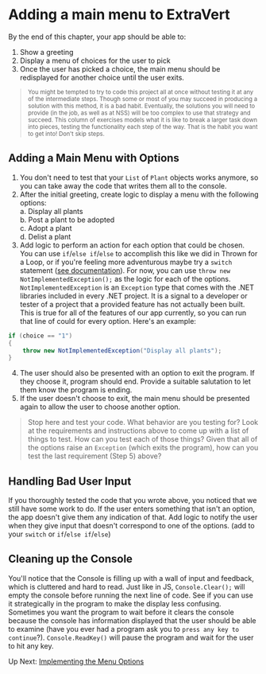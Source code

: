 # Adding a main menu to ExtraVert
By the end of this chapter, your app should be able to:
1. Show a greeting
1. Display a menu of choices for the user to pick
1. Once the user has picked a choice, the main menu should be redisplayed for another choice until the user exits. 

> <small>You might be tempted to try to code this project all at once without testing it at any of the intermediate steps. Though some or most of you may succeed in producing a solution with this method, it is a bad habit. Eventually, the solutions you will need to provide (in the job, as well as at NSS) will be too complex to use that strategy and succeed. This column of exercises models what it is like to break a larger task down into pieces, testing the functionality each step of the way. That is the habit you want to get into! Don't skip steps.</small> 

## Adding a Main Menu with Options
1. You don't need to test that your `List` of `Plant` objects works anymore, so you can take away the code that writes them all to the console. 
2. After the initial greeting, create logic to display a menu with the following options: <br>
    a. Display all plants <br>
    b. Post a plant to be adopted <br>
    c. Adopt a plant <br>
    d. Delist a plant
3. Add logic to perform an action for each option that could be chosen. You can use `if`/`else if`/`else` to accomplish this like we did in Thrown for a Loop, or if you're feeling more adventurous maybe try a `switch` statement ([see documentation](https://learn.microsoft.com/en-us/dotnet/csharp/language-reference/statements/selection-statements#the-switch-statement)). For now, you can use `throw new NotImplementedException();` as the logic for each of the options. `NotImplementedException` is an `Exception` type that comes with the .NET libraries included in every .NET project. It is a signal to a developer or tester of a project that a provided feature has not actually been built. This is true for all of the features of our app currently, so you can run that line of could for every option. Here's an example: 
``` csharp
if (choice == "1")
{
    throw new NotImplementedException("Display all plants");
}
```
4. The user should also be presented with an option to exit the program. If they choose it, program should end. Provide a suitable salutation to let them know the program is ending. 
5. If the user doesn't choose to exit, the main menu should be presented again to allow the user to choose another option. 

> Stop here and test your code. What behavior are you testing for? Look at the requirements and instructions above to come up with a list of things to test. How can you test each of those things? Given that all of the options raise an `Exception` (which exits the program), how can you test the last requirement (Step 5) above?

## Handling Bad User Input

If you thoroughly tested the code that you wrote above, you noticed that we still have some work to do. If the user enters something that isn't an option, the app doesn't give them any indication of that. Add logic to notify the user when they give input that doesn't correspond to one of the options. (add to your `switch` or `if`/`else if`/`else`)

## Cleaning up the Console

You'll notice that the Console is filling up with a wall of input and feedback, which is cluttered and hard to read. Just like in JS, `Console.Clear();` will empty the console before running the next line of code. See if you can use it strategically in the program to make the display less confusing. Sometimes you want the program to wait before it clears the console because the console has information displayed that the user should be able to examine (have you ever had a program ask you to `press any key to continue`?). `Console.ReadKey()` will pause the program and wait for the user to hit any key.  

Up Next: [Implementing the Menu Options](./extravert-implement-menu.md)


